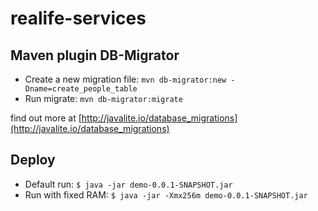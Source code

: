 # realife-services

## Maven plugin DB-Migrator

* Create a new migration file:
```mvn db-migrator:new -Dname=create_people_table```
* Run migrate:
```mvn db-migrator:migrate```

find out more at [http://javalite.io/database_migrations](http://javalite.io/database_migrations)

## Deploy

* Default run:
```$ java -jar demo-0.0.1-SNAPSHOT.jar```
* Run with fixed RAM:
```$ java -jar -Xmx256m demo-0.0.1-SNAPSHOT.jar```